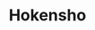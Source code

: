 ---
title: "Hokensho"
linkTitle: "Hokensho"
weight: 853
hide_readingtime: true
no_list: true
description: >
   → [Kenko Hokensho](/japan-guide/keywords/ijkl/kenko-hokensho-health-insurance-card)
---